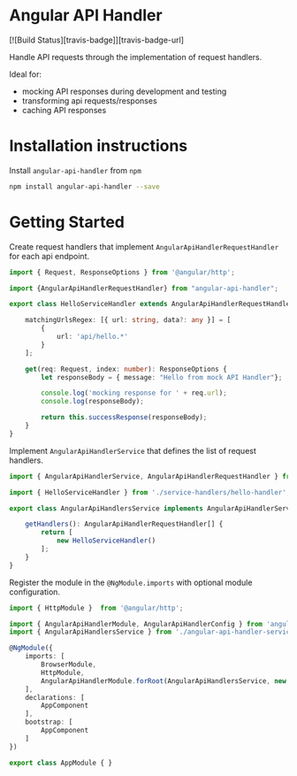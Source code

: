 # Angular API Handler

[![Build Status][travis-badge]][travis-badge-url]

Handle API requests through the implementation of request handlers.

Ideal for:
- mocking API responses during development and testing
- transforming api requests/responses
- caching API responses

# Installation instructions

Install `angular-api-handler` from `npm`
```bash
npm install angular-api-handler --save
```

# Getting Started

Create request handlers that implement `AngularApiHandlerRequestHandler` for each api endpoint.

```ts
import { Request, ResponseOptions } from '@angular/http';

import {AngularApiHandlerRequestHandler} from "angular-api-handler";

export class HelloServiceHandler extends AngularApiHandlerRequestHandler {

    matchingUrlsRegex: [{ url: string, data?: any }] = [
        {
            url: 'api/hello.*'
        }
    ];

    get(req: Request, index: number): ResponseOptions {
        let responseBody = { message: "Hello from mock API Handler"};

        console.log('mocking response for ' + req.url);
        console.log(responseBody);

        return this.successResponse(responseBody);
    }
}
```

Implement `AngularApiHandlerService` that defines the list of request handlers.

```ts
import { AngularApiHandlerService, AngularApiHandlerRequestHandler } from "angular-api-handler";

import { HelloServiceHandler } from './service-handlers/hello-handler';

export class AngularApiHandlersService implements AngularApiHandlerService {

    getHandlers(): AngularApiHandlerRequestHandler[] {
        return [
            new HelloServiceHandler()
        ];
    }
}
```

Register the module in the `@NgModule.imports` with optional module configuration.

```ts
import { HttpModule }  from '@angular/http';

import { AngularApiHandlerModule, AngularApiHandlerConfig } from 'angular-api-handler';
import { AngularApiHandlersService } from './angular-api-handler-service';

@NgModule({
    imports: [
        BrowserModule,
        HttpModule,
        AngularApiHandlerModule.forRoot(AngularApiHandlersService, new AngularApiHandlerConfig({ enabled: true }))
    ],
    declarations: [
        AppComponent
    ],
    bootstrap: [
        AppComponent
    ]
})

export class AppModule { }
```